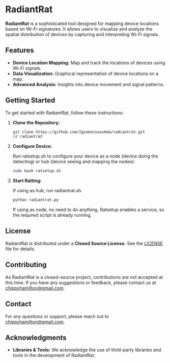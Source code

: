 # RadiantRat

**RadiantRat** is a sophisticated tool designed for mapping device locations based on Wi-Fi signatures. It allows users to visualize and analyze the spatial distribution of devices by capturing and interpreting Wi-Fi signals.

## Features

- **Device Location Mapping:** Map and track the locations of devices using Wi-Fi signals.
- **Data Visualization:** Graphical representation of device locations on a map.
- **Advanced Analysis:** Insights into device movement and signal patterns.

## Getting Started

To get started with RadiantRat, follow these instructions:

1. **Clone the Repository:**

   ```bash
   git clone https://github.com/IgnominiousHam/radiantrat.git
   cd radiantrat
   ```

2. **Configure Device:**

   Run ratsetup.sh to configure your device as a node (device doing the detecting) or hub (device seeing and mapping the nodes):

   ```bash
   sudo bash ratsetup.sh
   ```

3. **Start Ratting:**

   If using as hub, run radiantrat.sh.

   ```bash
   python radiantrat.py
   ```
   If using as node, no need to do anything. Ratsetup enables a service, so the required script is already running.

## License

RadiantRat is distributed under a **Closed Source License**. See the [LICENSE](LICENSE) file for details.

## Contributing

As RadiantRat is a closed-source project, contributions are not accepted at this time. If you have any suggestions or feedback, please contact us at [chippyhamilton@gmail.com](mailto:chippyhamilton@gmail.com).

## Contact

For any questions or support, please reach out to [chippyhamilton@gmail.com](mailto:chippyhamilton@gmail.com).

## Acknowledgments

- **Libraries & Tools:** We acknowledge the use of third-party libraries and tools in the development of RadiantRat.
